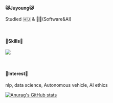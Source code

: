
<!--
**Juyoung-b/Juyoung-b** is a ✨ _special_ ✨ repository because its `README.md` (this file) appears on your GitHub profile.

Here are some ideas to get you started:

- 🔭 I’m currently working on ...
- 🌱 I’m currently learning ...
- 👯 I’m looking to collaborate on ...
- 🤔 I’m looking for help with ...
- 💬 Ask me about ...
- 📫 How to reach me: ...
- 😄 Pronouns: ...
- ⚡ Fun fact: ...
-->
<br><h4>🐱Juyoung🐱</h4>

Studied 🇭🇺 & 👩‍💻(Software&AI)

<br>
<h4>🍒Skills🍒</h4>
<img src="https://img.shields.io/badge/Python-3776AB?style=flat-square&logo=python&logoColor=white">


<br><h4>💓Interest💓</h4>
nlp, data science, Autonomous vehicle, AI ethics

[![Anurag's GitHub stats](https://github-readme-stats.vercel.app/api?username=Juyoung-b&show_icons=true)](https://github.com/anuraghazra/github-readme-stats)
